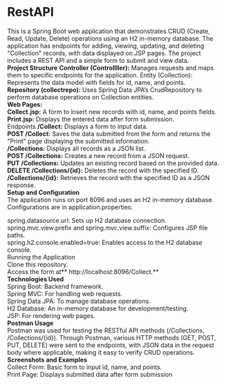 # RestAPI
This is a  Spring Boot web application that demonstrates CRUD (Create, Read, Update, Delete) operations using  an H2 in-memory database. The application has endpoints for adding, viewing, updating, and deleting "Collection" records, with data displayed on JSP pages. The project includes a REST API and a simple form to submit and view data.<br>
**Project Structure**
**Controller (Controllller):** Manages requests and maps them to specific endpoints for the application.
Entity (Collection): Represents the data model with fields for id, name, and points.
<br>
**Repository (collectrepo):** Uses Spring Data JPA’s CrudRepository to perform database operations on Collection entities.<br>
**Web Pages:**<br>
**Collect.jsp:** A form to insert new records with id, name, and points fields.<br>
**Print.jsp:** Displays the entered data after form submission.<br>
Endpoints
**/Collect:** Displays a form to input data.<br>
**POST /Collect:** Saves the data submitted from the form and returns the "Print" page displaying the submitted information.<br>
**/Collections:** Displays all records as a JSON list.<br>
**POST /Collections:** Creates a new record from a JSON request.<br>
**PUT /Collections:** Updates an existing record based on the provided data.<br>
**DELETE /Collections/{id}:** Deletes the record with the specified ID.<br>
**/Collections/{id}:** Retrieves the record with the specified ID as a JSON response.<br>
**Setup and Configuration**<br>
The application runs on port 8096 and uses an H2 in-memory database. Configurations are in application.properties:<br>

spring.datasource.url: Sets up H2 database connection.<br>
spring.mvc.view.prefix and spring.mvc.view.suffix: Configures JSP file paths.<br>
spring.h2.console.enabled=true: Enables access to the H2 database console.<br>
Running the Application<br>
Clone this repository.<br>
Access the form at** http://localhost:8096/Collect.**<br>
**Technologies Used**<br>
Spring Boot: Backend framework.<br>
Spring MVC: For handling web requests.<br>
Spring Data JPA: To manage database operations.<br>
H2 Database: An in-memory database for development/testing.<br>
JSP: For rendering web pages.<br>
**Postman Usage**<br>
Postman was used for testing the RESTful API methods (/Collections, /Collections/{id}). Through Postman, various HTTP methods (GET, POST, PUT, DELETE) were sent to the endpoints, with JSON data in the request body where applicable, making it easy to verify CRUD operations.<br>
**Screenshots and Examples**<br>
Collect Form: Basic form to input id, name, and points.<br>
Print Page: Displays submitted data after form submission<br>
